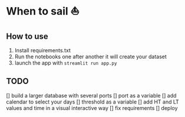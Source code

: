 # When to sail ⛵

## How to use 
1. Install requirements.txt
2. Run the notebooks one after another it will create your dataset
3. launch the app with `streamlit run app.py`

## TODO
[] build a larger database with several ports
[] port as a variable
[] add calendar to select your days
[] threshold as a variable
[] add HT and LT values and time in a visual interactive way
[] fix requirements
[] deploy
